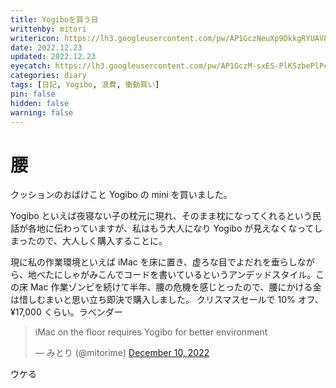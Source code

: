 ```yaml
---
title: Yogiboを買う日
writtenby: mitori
writericon: https://lh3.googleusercontent.com/pw/AP1GczNeuXp9DkkgRYUAVLpBQ5p86tIPlGBZTqeGdFkd3TSFo4Gwm81qaa3j9p0-XMVMilkKqxEIsrSRBdazwscW7i7zDWcS5kCj-5xbaKFdRQ_v19RQIuB9ZH7QTuGx2LeQWjpEvgI_4lCcjNrOor53aDO4=w400-h400-s-no
date: 2022.12.23
updated: 2022.12.23
eyecatch: https://lh3.googleusercontent.com/pw/AP1GczM-sxES-PlKSzbePlPcYqHIc4I0zOHZPztQLQg2t_s8EqdRLObNY7vaKbHVrm4JpngqTyhz4sm3nAJOvdNA4ZOzfm0b1j15ul_H1Gr8zI9-QbRMlNxGaVRA3MDA0OGFv7qEhewCPGEn_5u9rBB30GPe=w1600-h838-s-no
categories: diary
tags: [日記, Yogibo, 浪費, 衝動買い]
pin: false
hidden: false
warning: false
---
```


# 腰
クッションのおばけこと Yogibo の mini を買いました。

Yogibo といえば夜寝ない子の枕元に現れ、そのまま枕になってくれるという民話が各地に伝わっていますが、私はもう大人になり Yogibo が見えなくなってしまったので、大人しく購入することに。

現に私の作業環境といえば iMac を床に置き、虚ろな目でよだれを垂らしながら、地べたにしゃがみこんでコードを書いているというアンデッドスタイル。この床 Mac 作業ゾンビを続けて半年、腰の危機を感じとったので、腰にかける金は惜しむまいと思い立ち即決で購入しました。
クリスマスセールで 10% オフ、¥17,000 くらい。ラベンダー

<blockquote class="twitter-tweet"><p lang="en" dir="ltr">iMac on the floor requires Yogibo for better environment</p>&mdash; みとり (@mitorime) <a href="https://twitter.com/mitorime/status/1601636615041843200?ref_src=twsrc%5Etfw">December 10, 2022</a></blockquote>

ウケる